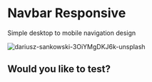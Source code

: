 # Navbar Responsive

Simple desktop to mobile navigation design

![dariusz-sankowski-3OiYMgDKJ6k-unsplash](https://user-images.githubusercontent.com/60492862/159164811-a169738d-8507-4dfa-b648-c21df1752de0.jpg)


## Would you like to test?
